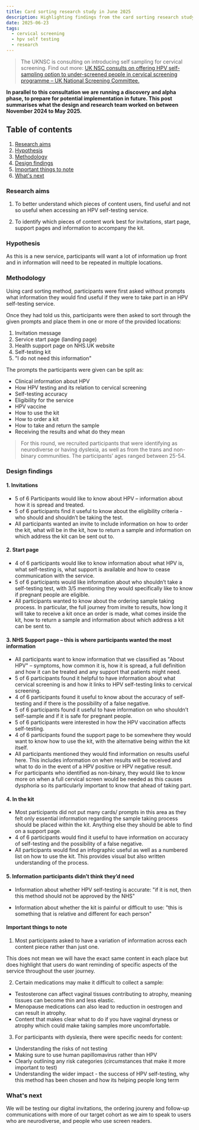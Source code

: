 ```yaml
---
title: Card sorting research study in June 2025 
description: Highlighting findings from the card sorting research study 
date: 2025-06-23
tags:
  - cervical screening
  - hpv self testing
  - research
---
```


> The UKNSC is consulting on introducing self sampling for cervical screening. Find out more: [UK NSC consults on offering HPV self-sampling option to under-screened people in cervical screening programme – UK National Screening Committee.](https://nationalscreening.blog.gov.uk/2024/12/04/uk-nsc-consults-on-offering-hpv-self-sampling-option-to-under-screened-people-in-cervical-screening-programme/)

**In parallel to this consultation we are running a discovery and alpha phase, to prepare for potential implementation in future. This post summarises what the design and research team worked on between November 2024 to May 2025.**


## Table of contents

1. [Research aims](#research-aims)
2. [Hypothesis](#hypothesis)
3. [Methodology](#methodology)
4. [Design findings](#design-findings)
5. [Important things to note](#important-things-to-note)
6. [What's next](#whats-next)

 
### Research aims

1. To better understand which pieces of content users, find useful and not so useful when accessing an HPV self-testing service.  

2. To identify which pieces of content work best for invitations, start page, support pages and information to accompany the kit. 

### Hypothesis

As this is a new service, participants will want a lot of information up front and in information will need to be repeated in multiple locations.

### Methodology

Using card sorting method, participants were first asked without prompts what information they would find useful if they were to take part in an HPV self-testing service.  

Once they had told us this, participants were then asked to sort through the given prompts and place them in one or more of the provided locations:

1. Invitation message
2. Service start page (landing page)
3. Health support page on NHS.UK website
4. Self-testing kit
5. "I do not need this information"

The prompts the participants were given can be split as:
 
- Clinical information about HPV  
- How HPV testing and its relation to cervical screening  
- Self-testing accuracy   
- Eligibility for the service
- HPV vaccine   
- How to use the kit  
- How to order a kit
- How to take and return the sample
- Receiving the results and what do they mean  

> For this round, we recruited participants that were identifying as neurodiverse or having dyslexia, as well as from the trans and non-binary communities. The participants’ ages ranged between 25-54. 

### Design findings

#### 1. Invitations

- 5 of 6 Participants would like to know about HPV – information about how it is spread and treated.  
- 5 of 6 participants find it useful to know about the eligibility criteria - who should and shouldn’t be taking the test.  
- All participants wanted an invite to include information on how to order the kit, what will be in the kit, how to return a sample and information on which address the kit can be sent out to. 

#### 2. Start page

- 4 of 6 participants would like to know information about what HPV is, what self-testing is, what support is available and how to cease communication with the service. 
- 5 of 6 participants would like information about who shouldn’t take a self-testing test, with 3/5 mentioning they would specifically like to know if pregnant people are eligible. 
- All participants wanted to know about the ordering sample taking process. In particular, the full journey from invite to results, how long it will take to receive a kit once an order is made, what comes inside the kit, how to return a sample and information about which address a kit can be sent to. 

#### 3. NHS Support page – this is where participants wanted the most information

- All participants want to know information that we classified as "About HPV" – symptoms, how common it is, how it is spread, a full definition and how it can be treated and any support that patients might need.  
- 5 of 6 participants found it helpful to have information about what cervical screening is and how it links to HPV self-testing links to cervical screening.   
- 4 of 6 participants found it useful to know about the accuracy of self-testing and if there is the possibility of a false negative.  
- 5 of 6 participants found it useful to have information on who shouldn’t self-sample and if it is safe for pregnant people.  
- 5 of 6 participants were interested in how the HPV vaccination affects self-testing.  
- 4 of 6 participants found the support page to be somewhere they would want to know how to use the kit, with the alternative being within the kit itself.   
- All participants mentioned they would find information on results useful here. This includes information on when results will be received and what to do in the event of a HPV positive or HPV negative result. 
- For participants who identified as non-binary, they would like to know more on when a full cervical screen would be needed as this causes dysphoria so its particularly important to know that ahead of taking part.


#### 4. In the kit

- Most participants did not put many cards/ prompts in this area as they felt only essential information regarding the sample taking process should be placed within the kit. Anything else they should be able to find on a support page. 
- 4 of 6 participants would find it useful to have information on accuracy of self-testing and the possibility of a false negative.   
- All participants would find an infographic useful as well as a numbered list on how to use the kit. This provides visual but also written understanding of the process. 


#### 5. Information participants didn’t think they’d need

- Information about whether HPV self-testing is accurate: "if it is not, then this method should not be approved by the NHS"

- Information about whether the kit is painful or difficult to use: "this is something that is relative and different for each person"

#### Important things to note

1. Most participants asked to have a variation of information across each content piece rather than just one. 

This does not mean we will have the exact same content in each place but does highlight that users do want reminding of specific aspects of the service throughout the user journey.   


2. Certain medications may make it difficult to collect a sample: 

- Testosterone can affect vaginal tissues contributing to atrophy, meaning tissues can become thin and less elastic.   
- Menopause medications can also lead to reduction in oestrogen and can result in atrophy.
- Content that makes clear what to do if you have vaginal dryness or atrophy which could make taking samples more uncomfortable.   


3. For participants with dyslexia, there were specific needs for content: 

- Understanding the risks of not testing   
- Making sure to use human papillomavirus rather than HPV  
- Clearly outlining any risk categories (circumstances that make it more important to test)   
- Understanding the wider impact - the success of HPV self-testing, why this method has been chosen and how its helping people long term 


### What's next

We will be testing our digital invitations, the ordering joureny and follow-up communications with more of our target cohort as we aim to speak to users who are neurodiverse, and people who use screen readers. 





  




 

